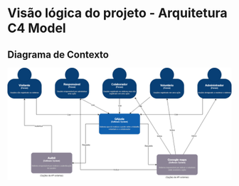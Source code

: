 # Visão lógica do projeto - Arquitetura C4 Model

## Diagrama de Contexto
![image](doc/visao-logica/diagramcontext.png)
